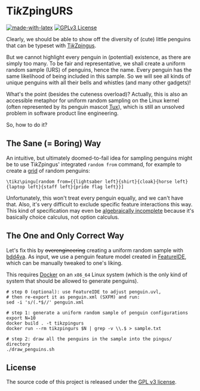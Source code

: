 # Ti*k*ZpingURS

[![made-with-latex](https://img.shields.io/badge/Made%20with-LaTeX-1f425f.svg)](https://www.latex-project.org/) [![GPLv3 License](https://img.shields.io/badge/License-GPL%20v3-yellow.svg)](https://opensource.org/licenses/GPL-3.0)

Clearly, we should be able to show off the diversity of (cute) little penguins that can be typeset with [Ti*k*Zpingus](https://github.com/EagleoutIce/tikzpingus).

But we cannot highlight every penguin in (potential) existence, as there are simply too many.
To be fair and representative, we shall create a uniform random sample (URS) of penguins, hence the name.
Every penguin has the same likelihood of being included in this sample.
So we will see all kinds of unique penguins with all their bells and whistles (and many other gadgets)!

What's the point (besides the cuteness overload)? Actually, this is also an accessible metaphor for uniform random sampling on the Linux kernel (often represented by its penguin mascot [Tux](https://en.wikipedia.org/wiki/Tux_(mascot))), which is still an unsolved problem in software product line engineering.

So, how to do it?

## The Sane (= Boring) Way

An intuitive, but ultimately doomed-to-fail idea for sampling penguins might be to use Ti*k*Zpingus' integrated `random from` command, for example to create a [grid](tex/grid.pdf) of random penguins:

```
\tikz\pingu[random from={{lightsaber left}{shirt}{cloak}{horse left}{laptop left}{staff left}{pride flag left}}]
```

Unfortunately, this won't treat every penguin equally, and we can't have that.
Also, it's very difficult to exclude specific feature interactions this way.
This kind of specification may even be [algebraically incomplete](https://dl.acm.org/doi/abs/10.1145/3689747) because it's basically choice calculus, not option calculus.

## The One and Only Correct Way

Let's fix this by ~~overengineering~~ creating a uniform random sample with [bdd4va](https://github.com/rheradio/bdd4va).
As input, we use a penguin feature model created in [FeatureIDE](https://featureide.github.io/), which can be manually tweaked to one's liking.

This requires [Docker](https://docs.docker.com/get-docker/) on an `x86_64` Linux system (which is the only kind of system that should be allowed to generate penguins).

```
# step 0 (optional): use FeatureIDE to adjust penguin.uvl,
# then re-export it as penguin.xml (SXFM) and run:
sed -i 's/(.*$//' penguin.xml

# step 1: generate a uniform random sample of penguin configurations
export N=10
docker build . -t tikzpingurs
docker run --rm tikzpingurs $N | grep -v \\.$ > sample.txt

# step 2: draw all the penguins in the sample into the pingus/ directory
./draw_penguins.sh
```

## License

The source code of this project is released under the [GPL v3 license](LICENSE.txt).